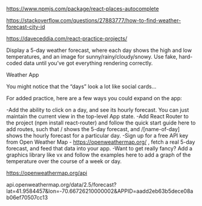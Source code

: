 https://www.npmjs.com/package/react-places-autocomplete

https://stackoverflow.com/questions/27883777/how-to-find-weather-forecast-city-id

https://daveceddia.com/react-practice-projects/

Display a 5-day weather forecast, where each day shows the high and low temperatures, and an image for sunny/rainy/cloudy/snowy. Use fake, hard-coded data until you’ve got everything rendering correctly.

Weather App

You might notice that the “days” look a lot like social cards…

For added practice, here are a few ways you could expand on the app:

-Add the ability to click on a day, and see its hourly forecast. You can just maintain the current view in the top-level App state.
-Add React Router to the project (npm install react-router) and follow the quick start guide here to add routes, such that / shows the 5-day forecast, and /[name-of-day] shows the hourly forecast for a particular day.
-Sign up for a free API key from Open Weather Map - https://openweathermap.org/ , fetch a real 5-day forecast, and feed that data into your app.
-Want to get really fancy? Add a graphics library like vx and follow the examples here to add a graph of the temperature over the course of a week or day.


https://openweathermap.org/api 


api.openweathermap.org/data/2.5/forecast?lat=41.9584457&lon=-70.66726210000002&APPID=aadd2eb63b5dece08ab06ef70507cc13